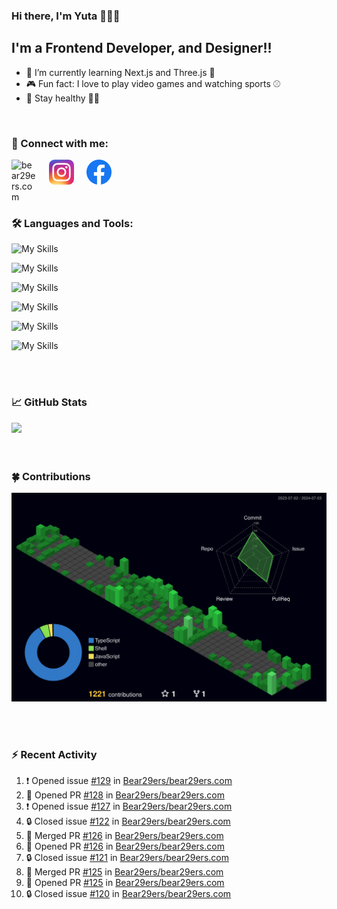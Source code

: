 ### Hi there, I'm Yuta 🤟🏻🐻

## I'm a Frontend Developer, and Designer!!

- 🌱 I’m currently learning Next.js and Three.js 🤣
- 🎮 Fun fact: I love to play video games and watching sports ⚾️
- 🏃 Stay healthy 🏋🏻

<br />

### :wave: Connect with me:

[<img align="left" alt="bear29ers.com" width="40px" src="https://user-images.githubusercontent.com/39920490/156489586-f125813b-e344-46d6-9306-f5786684b976.jpg" style="margin-right: 20px;" />](https://bear29ers.com)
[<img align="left" alt="Yuta Okuma | Instagram" width="40px" src="https://github.com/github/explore/blob/main/topics/instagram/instagram.png?raw=true" style="margin-right: 20px;" />](https://www.instagram.com/bear29ers/)
[<img align="left" alt="Yuta Okuma | Facebook" width="40px" src="https://github.com/github/explore/blob/main/topics/facebook/facebook.png?raw=true" style="margin-right: 20px;" />](https://www.facebook.com/bear29ers/)

<!-- [<img align="left" alt="Yuta Okuma | Wantedly" width="40px" src="https://user-images.githubusercontent.com/39920490/156489528-fdc520d6-10f1-43b6-8bf8-fadf8dcf1a90.jpg" style="margin-right: 20px;" />](https://www.wantedly.com/id/yuta_okuma_b) -->

<br />
<br />
<br />
<br />

### :hammer_and_wrench: Languages and Tools:

![My Skills](https://skillicons.dev/icons?i=html,css,sass,bootstrap,tailwind,js,ts,jquery,threejs,react)

![My Skills](https://skillicons.dev/icons?i=styledcomponents,emotion,materialui,nextjs,vercel,vue,nuxt,pinia,nodejs,express)

![My Skills](https://skillicons.dev/icons?i=webpack,vite,jest,vitest,babel,regex,npm,pnpm,php,laravel)

![My Skills](https://skillicons.dev/icons?i=mysql,sqlite,docker,git,github,githubactions,aws,firebase,vim,neovim)

![My Skills](https://skillicons.dev/icons?i=linux,bash,lua,markdown,svg,webstorm,vscode,atom,figma,xd)

![My Skills](https://skillicons.dev/icons?i=ps,ai,pr,ae,postman,sentry,codepen,stackoverflow,discord,apple)

<br />
<br />

### :chart_with_upwards_trend: GitHub Stats

<div style="display: flex;">
    <a href="https://github.com/Bear29ers">
        <img height="220px;" src="https://github-readme-stats-bear29ers.vercel.app/api?username=Bear29ers&show_icons=true&theme=bear">
    </a>
</div>

<br />
<br />

### :four_leaf_clover: Contributions

![](./profile-3d-contrib/profile-night-green.svg)

<br />
<br />

### :zap: Recent Activity

<!--START_SECTION:activity-->

1. ❗ Opened issue [#129](https://github.com/Bear29ers/bear29ers.com/issues/129) in [Bear29ers/bear29ers.com](https://github.com/Bear29ers/bear29ers.com)
2. 💪 Opened PR [#128](https://github.com/Bear29ers/bear29ers.com/pull/128) in [Bear29ers/bear29ers.com](https://github.com/Bear29ers/bear29ers.com)
3. ❗ Opened issue [#127](https://github.com/Bear29ers/bear29ers.com/issues/127) in [Bear29ers/bear29ers.com](https://github.com/Bear29ers/bear29ers.com)
4. 🔒 Closed issue [#122](https://github.com/Bear29ers/bear29ers.com/issues/122) in [Bear29ers/bear29ers.com](https://github.com/Bear29ers/bear29ers.com)
5. 🎉 Merged PR [#126](https://github.com/Bear29ers/bear29ers.com/pull/126) in [Bear29ers/bear29ers.com](https://github.com/Bear29ers/bear29ers.com)
6. 💪 Opened PR [#126](https://github.com/Bear29ers/bear29ers.com/pull/126) in [Bear29ers/bear29ers.com](https://github.com/Bear29ers/bear29ers.com)
7. 🔒 Closed issue [#121](https://github.com/Bear29ers/bear29ers.com/issues/121) in [Bear29ers/bear29ers.com](https://github.com/Bear29ers/bear29ers.com)
8. 🎉 Merged PR [#125](https://github.com/Bear29ers/bear29ers.com/pull/125) in [Bear29ers/bear29ers.com](https://github.com/Bear29ers/bear29ers.com)
9. 💪 Opened PR [#125](https://github.com/Bear29ers/bear29ers.com/pull/125) in [Bear29ers/bear29ers.com](https://github.com/Bear29ers/bear29ers.com)
10. 🔒 Closed issue [#120](https://github.com/Bear29ers/bear29ers.com/issues/120) in [Bear29ers/bear29ers.com](https://github.com/Bear29ers/bear29ers.com)

<!--END_SECTION:activity-->
